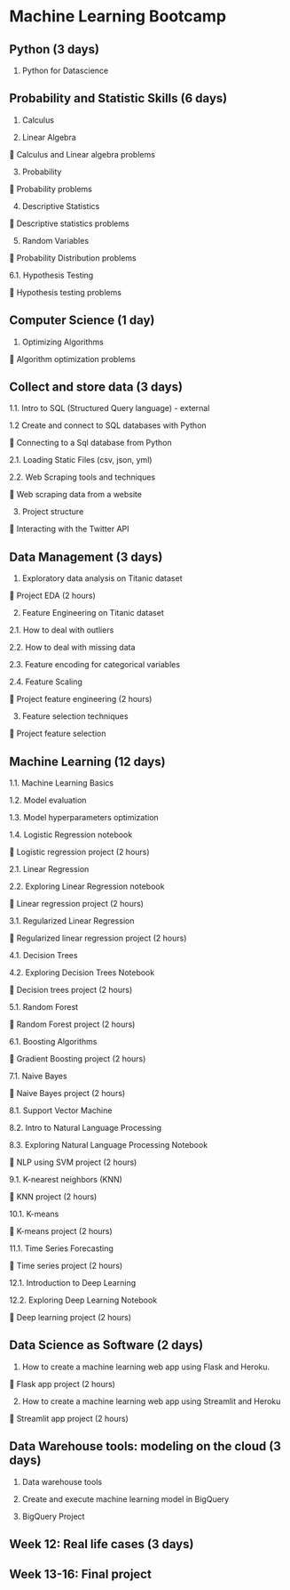 # Machine Learning Bootcamp

## Python (3 days)

1. Python for Datascience

## Probability and Statistic Skills (6 days)

1. Calculus

2. Linear Algebra 

📝 Calculus and Linear algebra problems

3. Probability

📝 Probability problems 

4. Descriptive Statistics

📝 Descriptive statistics problems

5. Random Variables

📝 Probability Distribution problems

6.1. Hypothesis Testing

📝 Hypothesis testing problems


## Computer Science (1 day)

1. Optimizing Algorithms

📝 Algorithm optimization problems


## Collect and store data (3 days)

1.1. Intro to SQL (Structured Query language) - external

1.2 Create and connect to SQL databases with Python

📝 Connecting to a Sql database from Python

2.1. Loading Static Files (csv, json, yml)

2.2.  Web Scraping tools and techniques

📝 Web scraping data from a website 

3. Project structure
  
📝 Interacting with the Twitter API
  

## Data Management (3 days)

1. Exploratory data analysis on Titanic dataset

📝 Project EDA (2 hours)

2. Feature Engineering on Titanic dataset

2.1. How to deal with outliers

2.2. How to deal with missing data

2.3. Feature encoding for categorical variables

2.4. Feature Scaling

📝 Project feature engineering (2 hours)

3. Feature selection techniques

📝 Project feature selection


## Machine Learning (12 days)

1.1. Machine Learning Basics

1.2. Model evaluation

1.3. Model hyperparameters optimization

1.4. Logistic Regression notebook

📝 Logistic regression project (2 hours) 

2.1. Linear Regression 

2.2. Exploring Linear Regression notebook

📝 Linear regression project (2 hours) 

3.1. Regularized Linear Regression 

📝 Regularized linear regression project (2 hours) 

4.1. Decision Trees

4.2. Exploring Decision Trees Notebook

📝 Decision trees project (2 hours)

5.1. Random Forest

📝 Random Forest project (2 hours)

6.1. Boosting Algorithms

📝 Gradient Boosting project (2 hours)

7.1. Naive Bayes

📝 Naive Bayes project (2 hours)

8.1. Support Vector Machine

8.2. Intro to Natural Language Processing

8.3. Exploring Natural Language Processing Notebook

📝 NLP using SVM project (2 hours)

9.1. K-nearest neighbors (KNN)

📝 KNN project (2 hours)

10.1. K-means

📝 K-means project (2 hours)

11.1. Time Series Forecasting 

📝 Time series project (2 hours)

12.1. Introduction to Deep Learning

12.2. Exploring Deep Learning Notebook

📝 Deep learning project (2 hours)


## Data Science as Software (2 days)

1. How to create a machine learning web app using Flask and Heroku.

📝 Flask app project (2 hours) 

2. How to create a machine learning web app using Streamlit and Heroku

📝 Streamlit app project (2 hours)

## Data Warehouse tools: modeling on the cloud (3 days)

1. Data warehouse tools

2. Create and execute machine learning model in BigQuery 

3. BigQuery Project

## Week 12: Real life cases (3 days)

## Week 13-16: Final project
